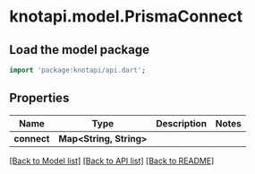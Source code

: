# knotapi.model.PrismaConnect

## Load the model package
```dart
import 'package:knotapi/api.dart';
```

## Properties
Name | Type | Description | Notes
------------ | ------------- | ------------- | -------------
**connect** | **Map&lt;String, String&gt;** |  | 

[[Back to Model list]](../README.md#documentation-for-models) [[Back to API list]](../README.md#documentation-for-api-endpoints) [[Back to README]](../README.md)


